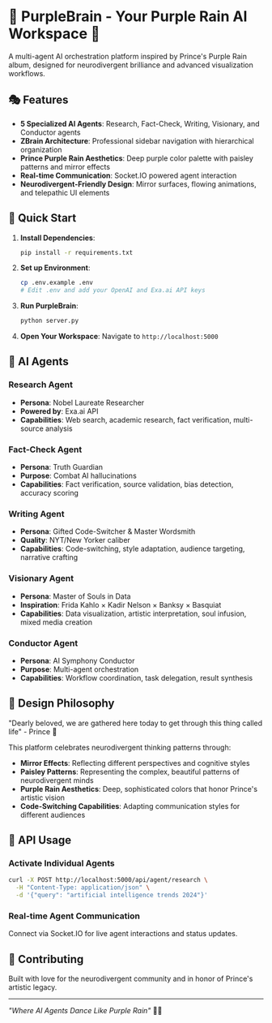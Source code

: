 # 🎵 PurpleBrain - Your Purple Rain AI Workspace 💜

A multi-agent AI orchestration platform inspired by Prince's Purple Rain album, designed for neurodivergent brilliance and advanced visualization workflows.

## 🎭 Features

- **5 Specialized AI Agents**: Research, Fact-Check, Writing, Visionary, and Conductor agents
- **ZBrain Architecture**: Professional sidebar navigation with hierarchical organization  
- **Prince Purple Rain Aesthetics**: Deep purple color palette with paisley patterns and mirror effects
- **Real-time Communication**: Socket.IO powered agent interaction
- **Neurodivergent-Friendly Design**: Mirror surfaces, flowing animations, and telepathic UI elements

## 🚀 Quick Start

1. **Install Dependencies**:
   ```bash
   pip install -r requirements.txt
   ```

2. **Set up Environment**:
   ```bash
   cp .env.example .env
   # Edit .env and add your OpenAI and Exa.ai API keys
   ```

3. **Run PurpleBrain**:
   ```bash
   python server.py
   ```

4. **Open Your Workspace**:
   Navigate to `http://localhost:5000`

## 🤖 AI Agents

### Research Agent
- **Persona**: Nobel Laureate Researcher
- **Powered by**: Exa.ai API
- **Capabilities**: Web search, academic research, fact verification, multi-source analysis

### Fact-Check Agent  
- **Persona**: Truth Guardian
- **Purpose**: Combat AI hallucinations
- **Capabilities**: Fact verification, source validation, bias detection, accuracy scoring

### Writing Agent
- **Persona**: Gifted Code-Switcher & Master Wordsmith
- **Quality**: NYT/New Yorker caliber
- **Capabilities**: Code-switching, style adaptation, audience targeting, narrative crafting

### Visionary Agent
- **Persona**: Master of Souls in Data
- **Inspiration**: Frida Kahlo × Kadir Nelson × Banksy × Basquiat
- **Capabilities**: Data visualization, artistic interpretation, soul infusion, mixed media creation

### Conductor Agent
- **Persona**: AI Symphony Conductor  
- **Purpose**: Multi-agent orchestration
- **Capabilities**: Workflow coordination, task delegation, result synthesis

## 🎨 Design Philosophy

"Dearly beloved, we are gathered here today to get through this thing called life" - Prince 💜

This platform celebrates neurodivergent thinking patterns through:
- **Mirror Effects**: Reflecting different perspectives and cognitive styles
- **Paisley Patterns**: Representing the complex, beautiful patterns of neurodivergent minds
- **Purple Rain Aesthetics**: Deep, sophisticated colors that honor Prince's artistic vision
- **Code-Switching Capabilities**: Adapting communication styles for different audiences

## 🔧 API Usage

### Activate Individual Agents
```bash
curl -X POST http://localhost:5000/api/agent/research \
  -H "Content-Type: application/json" \
  -d '{"query": "artificial intelligence trends 2024"}'
```

### Real-time Agent Communication
Connect via Socket.IO for live agent interactions and status updates.

## 🌟 Contributing

Built with love for the neurodivergent community and in honor of Prince's artistic legacy.

---

*"Where AI Agents Dance Like Purple Rain"* 🎵✨